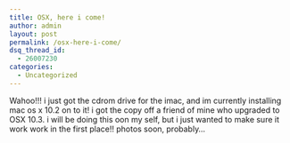```yaml
---
title: OSX, here i come!
author: admin
layout: post
permalink: /osx-here-i-come/
dsq_thread_id:
  - 26007230
categories:
  - Uncategorized
---
```

Wahoo!!! i just got the cdrom drive for the imac, and im currently installing mac os x 10.2 on to it! i got the copy off a friend of mine who upgraded to OSX 10.3. i will be doing this oon my self, but i just wanted to make sure it work work in the first place!! photos soon, probably&#8230;